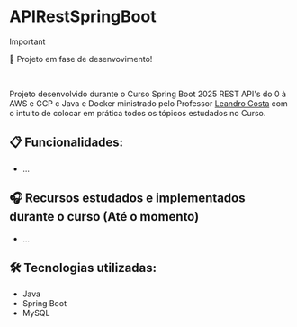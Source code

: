# APIRestSpringBoot

> [!IMPORTANT]
> 🔧 Projeto em fase de desenvovimento!
<br>

Projeto desenvolvido durante o Curso Spring Boot 2025 REST API's do 0 à AWS e GCP c Java e Docker ministrado pelo Professor [Leandro Costa](https://www.udemy.com/user/leandro-da-costa-goncalves/) com o 
intuito de colocar em prática todos os tópicos estudados no Curso.

## 📋 Funcionalidades:

- ...

## 🎧 Recursos estudados e implementados durante o curso (Até o momento)

- ...

## 🛠️ Tecnologias utilizadas:

* Java
* Spring Boot
* MySQL
